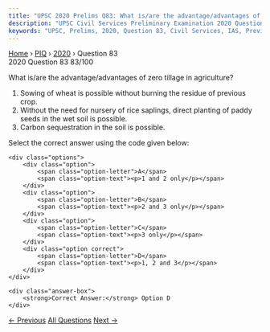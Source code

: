 ```yaml
---
title: "UPSC 2020 Prelims Q83: What is/are the advantage/advantages of zero tillage in agri..."
description: "UPSC Civil Services Preliminary Examination 2020 Question 83 with options and answer"
keywords: "UPSC, Prelims, 2020, Question 83, Civil Services, IAS, Previous Year Questions"
---
```


<nav class="breadcrumb">
    <a href="../../">Home</a>
    <span>›</span>
    <a href="../">PIQ</a>
    <span>›</span>
    <a href="./">2020</a>
    <span>›</span>
    <span>Question 83</span>
</nav>

<div class="question-header">
    <div class="question-meta">
        <span class="year-badge">2020</span>
        <span class="question-number">Question 83</span>
        <span class="progress">83/100</span>
    </div>
    <div class="progress-bar">
        <div class="progress-fill" style="width: 83.0%"></div>
    </div>
</div>

<div class="question-content">
    <div class="question-text">
        <p>What is/are the advantage/advantages of zero tillage in agriculture?</p>
<ol>
<li>Sowing of wheat is possible without burning the residue of previous crop.</li>
<li>Without the need for nursery of rice saplings, direct planting of paddy seeds in the wet soil is possible.</li>
<li>Carbon sequestration in the soil is possible.</li>
</ol>
<p>Select the correct answer using the code given below:</p>
    </div>
    
    <div class="options">
        <div class="option">
            <span class="option-letter">A</span>
            <span class="option-text"><p>1 and 2 only</p></span>
        </div>
        <div class="option">
            <span class="option-letter">B</span>
            <span class="option-text"><p>2 and 3 only</p></span>
        </div>
        <div class="option">
            <span class="option-letter">C</span>
            <span class="option-text"><p>3 only</p></span>
        </div>
        <div class="option correct">
            <span class="option-letter">D</span>
            <span class="option-text"><p>1, 2 and 3</p></span>
        </div>
    </div>

    <div class="answer-box">
        <strong>Correct Answer:</strong> Option D
    </div>
</div>

<div class="question-nav">
    <a href="../q082-with-reference-to-the-period-of-gupta-dynasty-in-a/" class="nav-btn prev">← Previous</a>
    <a href="../" class="nav-btn center">All Questions</a>
    <a href="../q084-according-to-indias-national-policy-on-biofuels-wh/" class="nav-btn next">Next →</a>
</div>
